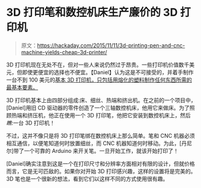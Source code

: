 # 3D 打印笔和数控机床生产廉价的 3D 打印机

> 原文：<https://hackaday.com/2015/11/11/3d-printing-pen-and-cnc-machine-yields-cheap-3d-printer/>

3D 打印机现在无处不在，但对一些人来说仍然过于昂贵。一些打印机价值数千美元，但即使更便宜的选择也不便宜。【Daniel】认为这是不可接受的，并着手制作一台不到 100 美元的[基本 3D 打印机，只包括用熔化的塑料制作任何东西所需的最基本要素。](http://www.tinkernut.com/portfolio/how-to-make-a-cheap-3d-printer/)

3D 打印机基本上由四部分组成:床、细丝、热端和挤出机。在之前的一个项目中，[Daniel]用旧 CD 驱动器的零件创造了一个三轴数控机床，他用它来做床。为了照顾热端和挤压机，他正在使用一个 3D 打印笔，他把它安装到数控机床上，然后*瞧*:一台 3D 打印机！

不过，这并不像只是将 3D 打印笔绑在数控机床上那么简单。笔和 CNC 机器必须相互通信，以便笔知道何时放置细丝，而 CNC 机器知道何时移动。为此，[丹尼尔]带了一个可靠的 Arduino 来开关笔。一旦开始工作，就该开始打印了！

[Daniel]确实注意到这是一个在打印尺寸和分辨率方面相对有限的设计，但就价格而言，它是无可匹敌的。如果你对开始 3D 打印感兴趣，这样的设置将是完美的。3D 笔也是一个很新的想法，看到它们以这样不同的方式使用很有趣。